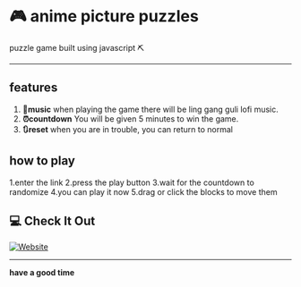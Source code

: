 # 🎮 anime picture puzzles

puzzle game built using javascript ⛏️

---

## features
1. **🎸music** when playing the game there will be ling gang guli lofi music.
2. **⏰countdown** You will be given 5 minutes to win the game.
3. **🔃reset** when you are in trouble, you can return to normal

## how to play
1.enter the link
2.press the play button
3.wait for the countdown to randomize
4.you can play it now
5.drag or click the blocks to move them

## 💻 Check It Out

[![Website](https://img.shields.io/badge/Visit_Website-1f1f1f?style=for-the-badge&logo=website&logoColor=white)](https://nextarz.github.io/Puzzel-game/)

---
**have a good time**
